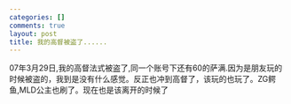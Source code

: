```yaml
--- 
categories: []
comments: true
layout: post
title: 我的高督被盗了......
---
```

07年3月29日,我的高督法式被盗了,同一个账号下还有60的萨满.因为是朋友玩的时候被盗的，我到是没有什么感觉。反正也冲到高督了，该玩的也玩了。ZG鳄鱼,MLD公主也刷了。现在也是该离开的时候了
